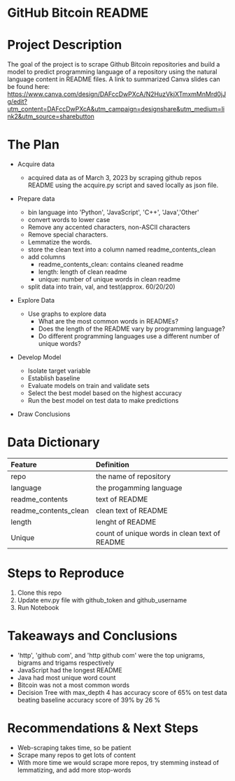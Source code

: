 # GitHub Bitcoin README 


# Project Description
The goal of the project is to scrape Github Bitcoin repositories and build a model to predict programming language of a repository using the natural language content in README files. A link to summarized Canva slides can be found here: https://www.canva.com/design/DAFccDwPXcA/N2HuzVkjXTmxmMnMrd0jJg/edit?utm_content=DAFccDwPXcA&utm_campaign=designshare&utm_medium=link2&utm_source=sharebutton


# The Plan

* Acquire data
    * acquired data as of March 3, 2023 by scraping github repos README using the acquire.py script and saved locally as json file.
    
* Prepare data
     - bin language into 'Python', 'JavaScript', 'C++', 'Java','Other'
     - convert words to lower case 
     - Remove any accented characters, non-ASCII characters
     - Remove special characters.
     - Lemmatize the words.
     - store the clean text into a column named readme_contents_clean
     - add columns 
         - readme_contents_clean: contains cleaned readme
         - length: length of clean readme
         - unique: number of unique words in clean readme
     - split data into train, val, and test(approx. 60/20/20)

* Explore Data
    * Use graphs to explore data
        * What are the most common words in READMEs?
        * Does the length of the README vary by programming language?
        * Do different programming languages use a different number of unique words?
       
* Develop Model
    * Isolate target variable
    * Establish baseline
    * Evaluate models on train and validate sets
    * Select the best model based on the highest accuracy 
    * Run the best model on test data to make predictions

* Draw Conclusions

# Data Dictionary
| Feature | Definition |
|:--------|:-----------|
| repo| the name of repository|
| language| the progamming language|
| readme_contents| text of README|
| readme_contents_clean|clean text of README|
| length| lenght of README|
| Unique| count of unique words in clean text of README|

# Steps to Reproduce
1. Clone this repo  
2. Update env.py file with github_token and github_username
3. Run Notebook

# Takeaways and Conclusions
    
* 'http', 'github com', and 'http github com' were the top unigrams, bigrams and trigams respectively
* JavaScript had the longest README
* Java had most unique word count
* Bitcoin was not a most common words
* Decision Tree with max_depth 4 has accuracy score of 65%  on test data beating baseline accuracy score of 39% by  26 %

# Recommendations & Next Steps
* Web-scraping takes time, so be patient
* Scrape many repos to get lots of content
* With more time we would scrape more repos, try stemming instead of lemmatizing, and add more stop-words
